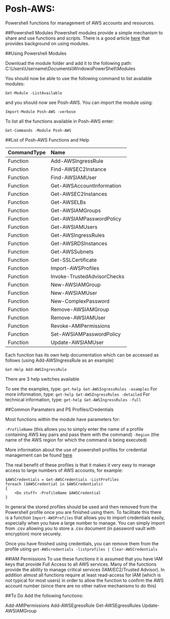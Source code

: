 Posh-AWS:
=========

Powershell functions for management of AWS accounts and resources.

##Powershell Modules
Powershell modules provide a simple mechanism to share and use functions and scripts. There is a good article [here](https://www.simple-talk.com/sysadmin/powershell/an-introduction-to-powershell-modules/) that provides background on using modules.

##Using Powershell Modules

Download the module folder and add it to the following path: C:\Users\Username\Documents\WindowsPowerShell\Modules

You should now be able to use the following command to list available modules:

`Get-Module -ListAvailable`

 and you should now see Posh-AWS. You can import the module using:

`Import-Module Posh-AWS -verbose`

To list all the functions available in Posh-AWS enter:

`Get-Commands -Module Posh-AWS`

##List of Posh-AWS Functions and Help

| CommandType   |  Name               |
| ------------- |:--------------------|
|Function       |Add-AWSIngressRule   |
|Function       |Find-AWSEC2Instance  |
|Function       |Find-AWSIAMUser      |
|Function       |Get-AWSAccountInformation |
|Function       |Get-AWSEC2Instances |
|Function       |Get-AWSELBs         |
|Function       |Get-AWSIAMGroups    |
|Function       |Get-AWSIAMPasswordPolicy |
|Function       |Get-AWSIAMUsers        |
|Function       |Get-AWSIngressRules    |
|Function       |Get-AWSRDSInstances    |
|Function       |Get-AWSSubnets         |
|Function       |Get-SSLCertificate     |
|Function       |Import-AWSProfiles     |
|Function       |Invoke-TrustedAdvisorChecks |
|Function       |New-AWSIAMGroup     |
|Function       |New-AWSIAMUser       |
|Function       |New-ComplexPassword  |
|Function       |Remove-AWSIAMGroup  |
|Function       |Remove-AWSIAMUser     |
|Function       |Revoke-AMIPermissions   |
|Function       |Set-AWSIAMPasswordPolicy |
|Function       |Update-AWSIAMUser       |

Each function has its own help documentation which can be accessed as follows (using Add-AWSIngressRule as an example)

`Get-Help Add-AWSIngressRule`

There are 3 help switches available

To see the examples, type: `get-help Get-AWSIngressRules -examples`
For more information, type: `get-help Get-AWSIngressRules -detailed`
For technical information, type: `get-help Get-AWSIngressRules -full`

##Common Paramaters and PS Profiles/Credentials

Most functions within the module have parameters for:

`-ProfileName`    (this allows you to simply enter the name of a profile containing AWS key pairs and pass them with the command)
`-Region`       (the name of the AWS region for which the command is being executed)

More information about the use of powershell profiles for credential management can be found [here](http://docs.aws.amazon.com/powershell/latest/userguide/specifying-your-aws-credentials.html)

The real benefit of these profiles is that it makes it very easy to manage access to large numbers of AWS accounts, for example:

````
$AWSCredentials = Get-AWSCredentials -ListProfiles
foreach ($AWSCredential in $AWSCredentials)
{
    <Do stuff> -ProfileName $AWSCredential
}
````

In general the stored profiles should be used and then removed from the Powershell profile once you are finished using them. To facilitate this there is a function ``Import-AWSProfiles`` that allows you to import credentials easily, especially when you have a large number to manage. You can simply import from .csv allowing you to store a .csv document (in password vault with encryption) more securely.

Once you have finished using credentials, you can remove them from the profile using ``get-AWScredentials -listprofiles | Clear-AWSCredentials``

##IAM Permissions
To use these functions it is assumed that you have IAM keys that provide Full Access to all AWS services. Many of the functions provide the ability to manage critical services (IAM/EC2/Trusted Advisor). In addition almost all functions require at least read-access for IAM (which is not typical for most users) in order to allow the function to confirm the AWS account number (since there are no other native mechanisms to do this)

##To Do
Add the following functions:

Add-AMIPermissions
Add-AWSEgressRule​
Get-AWSEgressRules
Update-AWSIAMGroup

